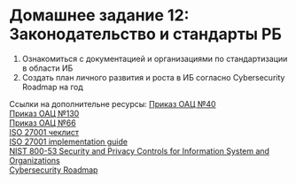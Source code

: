 # Домашнее задание 12: Законодательство и стандарты РБ  
1. Ознакомиться с документацией и организациями по стандартизации в области ИБ
2. Создать план личного развития и роста в ИБ согласно Cybersecurity Roadmap на год

Ссылки на дополнительне ресурсы:
[Приказ ОАЦ №40](https://president.gov.by/fp/v1/508/document-thumb__45508__original/45508.1676445432.32ffad2142.pdf)  
[Приказ ОАЦ №130](https://www.oac.gov.by/public/content/files/files/law/prikaz-oac/2023%20-%20130.pdf)  
[Приказ ОАЦ №66](https://www.oac.gov.by/public/content/files/files/law/prikaz-oac/2020%20-%2066.pdf)  
[ISO 27001 чеклист](https://www.smartsheet.com/sites/default/files/2020-06/IC-ISO-27001-Checklist-10838_PDF.pdf)  
[ISO 27001 implementation guide](https://issuu.com/public-it/docs/certikit_iso27001_implementation_guide_v12?fr=sNDdiNjQyMzg4ODg)  
[NIST 800-53 Security and Privacy Controls for Information System and Organizations](https://nvlpubs.nist.gov/nistpubs/SpecialPublications/NIST.SP.800-53r5.pdf)  
[Cybersecurity Roadmap](https://roadmap.sh/cyber-security)  
